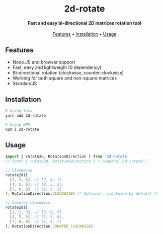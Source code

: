 <h1 align="center">2d-rotate</h1>
<h4 align="center">Fast and easy bi-directional 2D matrices rotation tool</h4>

<p align="center">
  <a href="#features">Features</a> •
  <a href="#installation">Installation</a> •
  <a href="#usage">Usage</a> 
</p>

## Features

* Node.JS and browser support
* Fast, easy and lightweight (0 dependency)
* Bi-directional rotation (clockwise, counter-clockwise)
* Working for both square and non-square matrices
* StandardJS

## Installation

```bash
# Using Yarn
yarn add 2d-rotate

# Using NPM
npm i 2d-rotate
```

## Usage

```ts
import { rotate2d, RotationDirection } from '2d-rotate'
// const { rotate2d, RotationDirection } = require('2d-rotate')

// Clockwise
rotate2d([
  [1, 2, 3], // [7, 4, 1],
  [4, 5, 6], // [8, 5, 2],
  [7, 8, 9]  // [9, 6, 3]
], RotationDirection.CLOCKWISE) /* Optional, clockwise by default */

// Counter-clockwise
rotate2d([
  [1, 2, 3], // [3, 6, 9],
  [4, 5, 6], // [2, 5, 8],
  [7, 8, 9]  // [1, 4, 7]
], RotationDirection.COUNTER_CLOCKWISE)
```